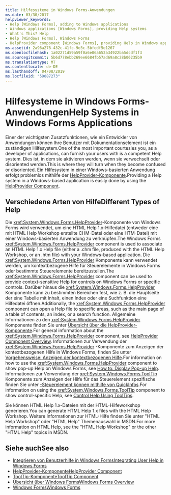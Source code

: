 ```yaml
---
title: Hilfesysteme in Windows Forms-Anwendungen
ms.date: 03/30/2017
helpviewer_keywords:
- Help [Windows Forms], adding to Windows applications
- Windows applications [Windows Forms], providing Help systems
- What's This? Help
- Help [Windows Forms], Windows Forms
- HelpProvider component [Windows Forms], providing Help in Windows applications
ms.assetid: 2a96a278-432c-41fc-9e3c-5bfedf5e1267
ms.openlocfilehash: 1a02271d59a59f0a6e06a652a34922ba5dcdf1f3
ms.sourcegitcommit: 5b6d778ebb269ee6684fb57ad69a8c28b06235b9
ms.translationtype: MT
ms.contentlocale: de-DE
ms.lasthandoff: 04/08/2019
ms.locfileid: "59087273"
---
```

# <a name="help-systems-in-windows-forms-applications"></a><span data-ttu-id="6e53c-102">Hilfesysteme in Windows Forms-Anwendungen</span><span class="sxs-lookup"><span data-stu-id="6e53c-102">Help Systems in Windows Forms Applications</span></span>
<span data-ttu-id="6e53c-103">Einer der wichtigsten Zusatzfunktionen, wie ein Entwickler von Anwendungen können Ihre Benutzer mit Dokumentationselement ist ein zuständigen Hilfesystem.</span><span class="sxs-lookup"><span data-stu-id="6e53c-103">One of the most important courtesies you, as a developer of applications, can furnish your users with is a competent Help system.</span></span> <span data-ttu-id="6e53c-104">Dies ist, in dem sie aktivieren werden, wenn sie verwechselt oder disoriented werden.</span><span class="sxs-lookup"><span data-stu-id="6e53c-104">This is where they will turn when they become confused or disoriented.</span></span> <span data-ttu-id="6e53c-105">Ein Hilfesystem in einer Windows-basierten Anwendung erfolgt problemlos mithilfe der [HelpProvider-Komponente](../controls/helpprovider-component-windows-forms.md).</span><span class="sxs-lookup"><span data-stu-id="6e53c-105">Providing a Help system in a Windows-based application is easily done by using the [HelpProvider Component](../controls/helpprovider-component-windows-forms.md).</span></span>  
  
## <a name="different-types-of-help"></a><span data-ttu-id="6e53c-106">Verschiedene Arten von Hilfe</span><span class="sxs-lookup"><span data-stu-id="6e53c-106">Different Types of Help</span></span>  
 <span data-ttu-id="6e53c-107">Die <xref:System.Windows.Forms.HelpProvider>-Komponente von Windows Forms wird verwendet, um eine HTML Help 1.x-Hilfedatei (entweder eine mit HTML Help Workshop erstellte CHM-Datei oder eine HTM-Datei) mit einer Windows-basierten Anwendung zu verknüpfen.</span><span class="sxs-lookup"><span data-stu-id="6e53c-107">The Windows Forms <xref:System.Windows.Forms.HelpProvider> component is used to associate an HTML Help 1.x Help file (either a .chm file, produced with the HTML Help Workshop, or an .htm file) with your Windows-based application.</span></span> <span data-ttu-id="6e53c-108">Die <xref:System.Windows.Forms.HelpProvider> Komponente kann verwendet werden, um kontextbezogene Hilfe für Steuerelemente in Windows Forms oder bestimmte Steuerelemente bereitzustellen.</span><span class="sxs-lookup"><span data-stu-id="6e53c-108">The <xref:System.Windows.Forms.HelpProvider> component can be used to provide context-sensitive Help for controls on Windows Forms or specific controls.</span></span> <span data-ttu-id="6e53c-109">Darüber hinaus die <xref:System.Windows.Forms.HelpProvider> Komponente kann zu bestimmten Bereichen fest, wie z. B. die Hauptseite der eine Tabelle mit Inhalt, einen Index oder eine Suchfunktion eine Hilfedatei öffnen.</span><span class="sxs-lookup"><span data-stu-id="6e53c-109">Additionally, the <xref:System.Windows.Forms.HelpProvider> component can open a Help file to specific areas, such as the main page of a table of contents, an index, or a search function.</span></span> <span data-ttu-id="6e53c-110">Allgemeine Informationen zu den <xref:System.Windows.Forms.HelpProvider> Komponente finden Sie unter [Übersicht über die HelpProvider-Komponente](../controls/helpprovider-component-overview-windows-forms.md).</span><span class="sxs-lookup"><span data-stu-id="6e53c-110">For general information about the <xref:System.Windows.Forms.HelpProvider> component, see [HelpProvider Component Overview](../controls/helpprovider-component-overview-windows-forms.md).</span></span> <span data-ttu-id="6e53c-111">Informationen zur Verwendung der <xref:System.Windows.Forms.HelpProvider> -Komponente zum Anzeigen der kontextbezogenen Hilfe in Windows Forms, finden Sie unter [Vorgehensweise: Anzeigen der kontextbezogenen Hilfe](how-to-display-pop-up-help.md).</span><span class="sxs-lookup"><span data-stu-id="6e53c-111">For information on how to use the <xref:System.Windows.Forms.HelpProvider> component to show pop-up Help on Windows Forms, see [How to: Display Pop-up Help](how-to-display-pop-up-help.md).</span></span> <span data-ttu-id="6e53c-112">Informationen zur Verwendung der <xref:System.Windows.Forms.ToolTip> Komponente zum Anzeigen der Hilfe für das Steuerelement spezifische finden Sie unter [-Steuerelement können mithilfe von QuickInfos](control-help-using-tooltips.md).</span><span class="sxs-lookup"><span data-stu-id="6e53c-112">For information on using the <xref:System.Windows.Forms.ToolTip> component to show control-specific Help, see [Control Help Using ToolTips](control-help-using-tooltips.md).</span></span>  
  
 <span data-ttu-id="6e53c-113">Sie können HTML Help 1.x-Dateien mit der HTML-Hilfeworkshop generieren.</span><span class="sxs-lookup"><span data-stu-id="6e53c-113">You can generate HTML Help 1.x files with the HTML Help Workshop.</span></span> <span data-ttu-id="6e53c-114">Weitere Informationen zur HTML-Hilfe finden Sie unter "HTML Help Workshop" oder "HTML Help" Themenauswahl in MSDN.</span><span class="sxs-lookup"><span data-stu-id="6e53c-114">For more information on HTML Help, see the "HTML Help Workshop" or the other "HTML Help" topics in MSDN.</span></span>  
  
## <a name="see-also"></a><span data-ttu-id="6e53c-115">Siehe auch</span><span class="sxs-lookup"><span data-stu-id="6e53c-115">See also</span></span>

- [<span data-ttu-id="6e53c-116">Integrieren von Benutzerhilfe in Windows Forms</span><span class="sxs-lookup"><span data-stu-id="6e53c-116">Integrating User Help in Windows Forms</span></span>](integrating-user-help-in-windows-forms.md)
- [<span data-ttu-id="6e53c-117">HelpProvider-Komponente</span><span class="sxs-lookup"><span data-stu-id="6e53c-117">HelpProvider Component</span></span>](../controls/helpprovider-component-windows-forms.md)
- [<span data-ttu-id="6e53c-118">ToolTip-Komponente</span><span class="sxs-lookup"><span data-stu-id="6e53c-118">ToolTip Component</span></span>](../controls/tooltip-component-windows-forms.md)
- [<span data-ttu-id="6e53c-119">Übersicht über Windows Forms</span><span class="sxs-lookup"><span data-stu-id="6e53c-119">Windows Forms Overview</span></span>](../windows-forms-overview.md)
- [<span data-ttu-id="6e53c-120">Windows Forms</span><span class="sxs-lookup"><span data-stu-id="6e53c-120">Windows Forms</span></span>](../index.md)
